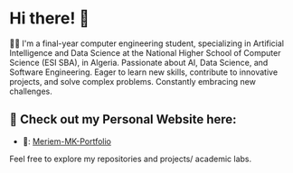 # Hi there! 👋

👩‍💻  I'm a final-year computer engineering student, specializing in Artificial Intelligence and Data Science at the National Higher School of Computer Science (ESI SBA), 
    in Algeria. Passionate about AI, Data Science, and Software Engineering. Eager to learn new skills, contribute to innovative projects, and solve complex problems.
    Constantly embracing new challenges.

## 🔗 Check out my Personal Website here:
- 🐙: [Meriem-MK-Portfolio](https://meriem-mk-portfolio-three.vercel.app/)


Feel free to explore my repositories and projects/ academic labs.
